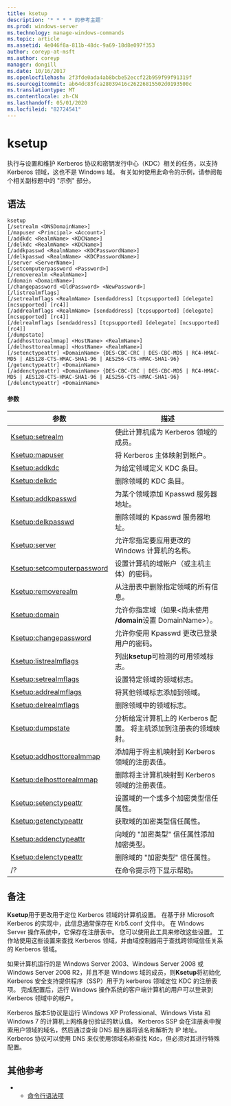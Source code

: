 ```yaml
---
title: ksetup
description: '* * * * 的参考主题'
ms.prod: windows-server
ms.technology: manage-windows-commands
ms.topic: article
ms.assetid: 4e046f8a-811b-48dc-9a69-18d8e097f353
author: coreyp-at-msft
ms.author: coreyp
manager: dongill
ms.date: 10/16/2017
ms.openlocfilehash: 2f3fde0ada4ab8bcbe52eccf22b959f99f91319f
ms.sourcegitcommit: ab64dc83fca28039416c26226815502d0193500c
ms.translationtype: MT
ms.contentlocale: zh-CN
ms.lasthandoff: 05/01/2020
ms.locfileid: "82724541"
---
```

# <a name="ksetup"></a>ksetup



执行与设置和维护 Kerberos 协议和密钥发行中心（KDC）相关的任务，以支持 Kerberos 领域，这也不是 Windows 域。 有关如何使用此命令的示例，请参阅每个相关副标题中的 "示例" 部分。

## <a name="syntax"></a>语法

```
ksetup 
[/setrealm <DNSDomainName>] 
[/mapuser <Principal> <Account>] 
[/addkdc <RealmName> <KDCName>] 
[/delkdc <RealmName> <KDCName>]
[/addkpasswd <RealmName> <KDCPasswordName>] 
[/delkpasswd <RealmName> <KDCPasswordName>]
[/server <ServerName>] 
[/setcomputerpassword <Password>]
[/removerealm <RealmName>]  
[/domain <DomainName>] 
[/changepassword <OldPassword> <NewPassword>] 
[/listrealmflags] 
[/setrealmflags <RealmName> [sendaddress] [tcpsupported] [delegate] [ncsupported] [rc4]] 
[/addrealmflags <RealmName> [sendaddress] [tcpsupported] [delegate] [ncsupported] [rc4]] 
[/delrealmflags [sendaddress] [tcpsupported] [delegate] [ncsupported] [rc4]] 
[/dumpstate]
[/addhosttorealmmap] <HostName> <RealmName>]  
[/delhosttorealmmap] <HostName> <RealmName>]  
[/setenctypeattr] <DomainName> {DES-CBC-CRC | DES-CBC-MD5 | RC4-HMAC-MD5 | AES128-CTS-HMAC-SHA1-96 | AES256-CTS-HMAC-SHA1-96}
[/getenctypeattr] <DomainName>
[/addenctypeattr] <DomainName> {DES-CBC-CRC | DES-CBC-MD5 | RC4-HMAC-MD5 | AES128-CTS-HMAC-SHA1-96 | AES256-CTS-HMAC-SHA1-96}
[/delenctypeattr] <DomainName>

```

#### <a name="parameters"></a>参数

|参数|描述|
|---------|-----------|
|[Ksetup:setrealm](ksetup-setrealm.md)|使此计算机成为 Kerberos 领域的成员。|
|[Ksetup:mapuser](ksetup-mapuser.md)|将 Kerberos 主体映射到帐户。|
|[Ksetup:addkdc](ksetup-addkdc.md)|为给定领域定义 KDC 条目。|
|[Ksetup:delkdc](ksetup-delkdc.md)|删除领域的 KDC 条目。|
|[Ksetup:addkpasswd](ksetup-addkpasswd.md)|为某个领域添加 Kpasswd 服务器地址。|
|[Ksetup:delkpasswd](ksetup-delkpasswd.md)|删除领域的 Kpasswd 服务器地址。|
|[Ksetup:server](ksetup-server.md)|允许您指定要应用更改的 Windows 计算机的名称。|
|[Ksetup:setcomputerpassword](ksetup-setcomputerpassword.md)|设置计算机的域帐户（或主机主体）的密码。|
|[Ksetup:removerealm](ksetup-removerealm.md)|从注册表中删除指定领域的所有信息。|
|[Ksetup:domain](ksetup-domain.md)|允许你指定域（如果\<尚未使用 **/domain**设置 DomainName>）。|
|[Ksetup:changepassword](ksetup-changepassword.md)|允许你使用 Kpasswd 更改已登录用户的密码。|
|[Ksetup:listrealmflags](ksetup-listrealmflags.md)|列出**ksetup**可检测的可用领域标志。|
|[Ksetup:setrealmflags](ksetup-setrealmflags.md)|设置特定领域的领域标志。|
|[Ksetup:addrealmflags](ksetup-addrealmflags.md)|将其他领域标志添加到领域。|
|[Ksetup:delrealmflags](ksetup-delrealmflags.md)|删除领域中的领域标志。|
|[Ksetup:dumpstate](ksetup-dumpstate.md)|分析给定计算机上的 Kerberos 配置。 将主机添加到注册表的领域映射。|
|[Ksetup:addhosttorealmmap](ksetup-addhosttorealmmap.md)|添加用于将主机映射到 Kerberos 领域的注册表值。|
|[Ksetup:delhosttorealmmap](ksetup-delhosttorealmmap.md)|删除将主计算机映射到 Kerberos 领域的注册表值。|
|[Ksetup:setenctypeattr](ksetup-setenctypeattr.md)|设置域的一个或多个加密类型信任属性。|
|[Ksetup:getenctypeattr](ksetup-getenctypeattr.md)|获取域的加密类型信任属性。|
|[Ksetup:addenctypeattr](ksetup-addenctypeattr.md)|向域的 "加密类型" 信任属性添加加密类型。|
|[Ksetup:delenctypeattr](ksetup-delenctypeattr.md)|删除域的 "加密类型" 信任属性。|
|/?|在命令提示符下显示帮助。|

## <a name="remarks"></a>备注

**Ksetup**用于更改用于定位 Kerberos 领域的计算机设置。 在基于非 Microsoft Kerberos 的实现中，此信息通常保存在 Krb5.conf 文件中。 在 Windows Server 操作系统中，它保存在注册表中。 您可以使用此工具来修改这些设置。 工作站使用这些设置来查找 Kerberos 领域，并由域控制器用于查找跨领域信任关系的 Kerberos 领域。

如果计算机运行的是 Windows Server 2003、Windows Server 2008 或 Windows Server 2008 R2，并且不是 Windows 域的成员，则**Ksetup**将初始化 Kerberos 安全支持提供程序（SSP）用于为 kerberos 领域定位 KDC 的注册表项。 完成配置后，运行 Windows 操作系统的客户端计算机的用户可以登录到 Kerberos 领域中的帐户。

Kerberos 版本5协议是运行 Windows XP Professional、Windows Vista 和 Windows 7 的计算机上网络身份验证的默认值。 Kerberos SSP 会在注册表中搜索用户领域的域名，然后通过查询 DNS 服务器将该名称解析为 IP 地址。 Kerberos 协议可以使用 DNS 来仅使用领域名称查找 Kdc，但必须对其进行特殊配置。

## <a name="additional-references"></a>其他参考

-   - [命令行语法项](command-line-syntax-key.md)